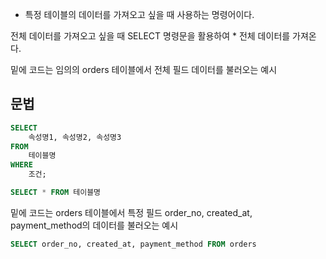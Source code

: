 - 특정 테이블의 데이터를 가져오고 싶을 때 사용하는 명령어이다.

전체 데이터를 가져오고 싶을 때 SELECT 명령문을 활용하여 * 전체 데이터를 가져온다.

밑에 코드는 임의의 orders 테이블에서 전체 필드 데이터를 불러오는 예시

## 문법

```sql
SELECT 
	속성명1, 속성명2, 속성명3
FROM
	테이블명
WHERE
	조건;
```

```sql
SELECT * FROM 테이블명
```


밑에 코드는 orders 테이블에서 특정 필드 order_no, created_at, payment_method의 데이터를 불러오는 예시

```sql
SELECT order_no, created_at, payment_method FROM orders
```